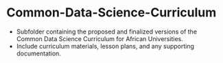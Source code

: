 # Common-Data-Science-Curriculum

* Subfolder containing the proposed and finalized versions of the Common Data Science Curriculum for African Universities.
* Include curriculum materials, lesson plans, and any supporting documentation.
